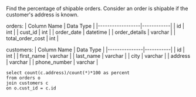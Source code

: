 Find the percentage of shipable orders.
Consider an order is shipable if the customer's address is known.

orders:
| Column Name      | Data Type  |
|------------------|------------|
| id               | int        |
| cust_id          | int        |
| order_date       | datetime   |
| order_details    | varchar    |
| total_order_cost | int        |

customers:
| Column Name   | Data Type |
|---------------|-----------|
| id            | int       |
| first_name    | varchar   |
| last_name     | varchar   |
| city          | varchar   |
| address       | varchar   |
| phone_number  | varchar   |

```
select count(c.address)/count(*)*100 as percent
from orders o 
join customers c 
on o.cust_id = c.id
```
